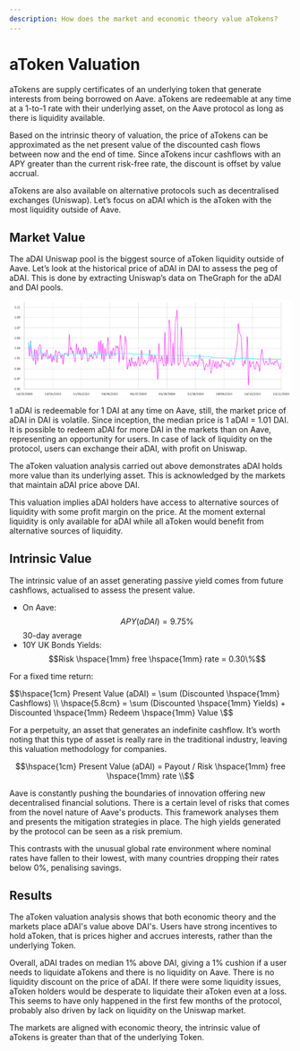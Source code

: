 ```yaml
---
description: How does the market and economic theory value aTokens?
---
```


# aToken Valuation

aTokens are supply certificates of an underlying token that generate interests from being borrowed on Aave. aTokens are redeemable at any time at a 1-to-1 rate with their underlying asset, on the Aave protocol as long as there is liquidity available.

Based on the intrinsic theory of valuation, the price of aTokens can be approximated as the net present value of the discounted cash flows between now and the end of time. Since aTokens incur cashflows with an APY greater than the current risk-free rate, the discount is offset by value accrual.

aTokens are also available on alternative protocols such as decentralised exchanges (Uniswap). Let’s focus on aDAI which is the aToken with the most liquidity outside of Aave.

## Market Value

The aDAI Uniswap pool is the biggest source of aToken liquidity outside of Aave. Let’s look at the historical price of aDAI in DAI to assess the peg of aDAI. This is done by extracting Uniswap’s data on TheGraph for the aDAI and DAI pools.

![aDAI price in DAI](<../.gitbook/assets/image (23).png>)

1 aDAI is redeemable for 1 DAI at any time on Aave, still, the market price of aDAI in DAI is volatile. Since inception, the median price is 1 aDAI = 1.01 DAI. It is possible to redeem aDAI for more DAI in the markets than on Aave, representing an opportunity for users. In case of lack of liquidity on the protocol, users can exchange their aDAI, with profit on Uniswap.

The aToken valuation analysis carried out above demonstrates aDAI holds more value than its underlying asset. This is acknowledged by the markets that maintain aDAI price above DAI.

This valuation implies aDAI holders have access to alternative sources of liquidity with some profit margin on the price. At the moment external liquidity is only available for aDAI while all aToken would benefit from alternative sources of liquidity.

## Intrinsic Value

The intrinsic value of an asset generating passive yield comes from future cashflows, actualised to assess the present value.

* On Aave: $$APY(aDAI) = 9.75\%$$  30-day average&#x20;
* 10Y UK Bonds Yields: $$Risk \hspace{1mm}  free \hspace{1mm} rate = 0.30\%$$&#x20;

For a fixed time return:

$$\hspace{1cm} Present Value (aDAI) = \sum (Discounted \hspace{1mm} Cashflows) \\ \hspace{5.8cm} = \sum (Discounted \hspace{1mm} Yields) + Discounted \hspace{1mm} Redeem \hspace{1mm} Value \$$&#x20;

For a perpetuity, an asset that generates an indefinite cashflow. It’s worth noting that this type of asset is really rare in the traditional industry, leaving this valuation methodology for companies.&#x20;

$$\hspace{1cm} Present Value (aDAI) = Payout / Risk \hspace{1mm}  free \hspace{1mm} rate \\$$&#x20;

Aave is constantly pushing the boundaries of innovation offering new decentralised financial solutions. There is a certain level of risks that comes from the novel nature of Aave's products. This framework analyses them and presents the mitigation strategies in place. The high yields generated by the protocol can be seen as a risk premium.

This contrasts with the unusual global rate environment where nominal rates have fallen to their lowest, with many countries dropping their rates below 0%, penalising savings.

## Results

The aToken valuation analysis shows that both economic theory and the markets place aDAI's value above DAI's. Users have strong incentives to hold aToken, that is prices higher and accrues interests, rather than the underlying Token.&#x20;

Overall,  aDAI trades on median 1% above DAI, giving a 1% cushion if a user needs to liquidate aTokens and there is no liquidity on Aave. There is no liquidity discount on the price of aDAI. If there were some liquidity issues, aToken holders would be desperate to liquidate their aToken even at a loss. This seems to have only happened in the first few months of the protocol, probably also driven by lack on liquidity on the Uniswap market.

The markets are aligned with economic theory, the intrinsic value of aTokens is greater than that of the underlying Token.&#x20;

